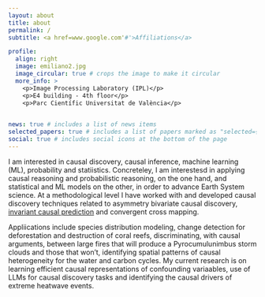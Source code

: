 ```yaml
---
layout: about
title: about
permalink: /
subtitle: <a href=www.google.com'#'>Affiliations</a>

profile:
  align: right
  image: emiliano2.jpg
  image_circular: true # crops the image to make it circular
  more_info: >
    <p>Image Processing Laboratory (IPL)</p>
    <p>E4 building - 4th floor</p>
    <p>Parc Científic Universitat de València</p>
    

news: true # includes a list of news items
selected_papers: true # includes a list of papers marked as "selected={true}"
social: true # includes social icons at the bottom of the page
---
```


I am interested in causal discovery, causal inference, machine learning (ML), probability and statiistics. Concreteley, I am interestesd in applying causal reasoning and probabilistic reasoning, on the one hand, and statistical and ML models on the other, in order to advance Earth System science. At a methodological level I have worked with and developed causal discovery techniques related to asymmetry bivariate causal discovery, [invariant causal prediction](https://arxiv.org/abs/1501.01332) and convergent cross mapping. 

Appliications include species distribution modeling, change detection for deforestation and destruction of coral reefs, discriminating, with causal arguments, between large fires that will produce a Pyrocumulunimbus storm clouds and those that won’t, identifying spatial patterns of causal heterogeneity for the water and carbon cycles. My current research is on learning efficient causal representations of confounding variaables, use of LLMs for causal discovery tasks and identifying the causal drivers of extreme heatwave events. 
